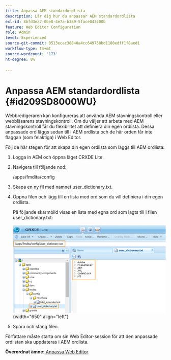```yaml
---
title: Anpassa AEM standardordlista
description: Lär dig hur du anpassar AEM standardordlista
exl-id: 8bfd3ea7-0be8-4e7a-b389-5face043200b
feature: Web Editor Configuration
role: Admin
level: Experienced
source-git-commit: 0513ecac38840a4cc649758bd1180edff1f8aed1
workflow-type: tm+mt
source-wordcount: '173'
ht-degree: 0%

---
```


# Anpassa AEM standardordlista {#id209SD8000WU}

Webbredigeraren kan konfigureras att använda AEM stavningskontroll eller webbläsarens stavningskontroll. Om du väljer att arbeta med AEM stavningskontroll får du flexibilitet att definiera din egen ordlista. Dessa anpassade ord läggs sedan till i AEM ordlista och de här orden får inte flaggan \(som felaktiga\) i Web Editor.

Följ de här stegen för att skapa din egen ordlista som läggs till AEM ordlista:

1. Logga in AEM och öppna läget CRXDE Lite.

1. Navigera till följande nod:

   /apps/fmdita/config

1. Skapa en ny fil med namnet user\_dictionary.txt.

1. Öppna filen och lägg till en lista med ord som du vill definiera i din egen ordlista.

   På följande skärmbild visas en lista med egna ord som lagts till i filen user\_dictionary.txt:

   ![](assets/custom-words-list-dictionary.png){width="650" align="left"}

1. Spara och stäng filen.


Författare måste starta om sin Web Editor-session för att den anpassade ordlistan ska uppdateras i AEM ordlista.

**Överordnat ämne:**[ Anpassa Web Editor](conf-web-editor.md)
